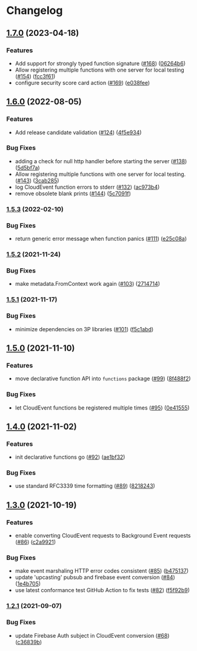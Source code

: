 # Changelog

## [1.7.0](https://github.com/GoogleCloudPlatform/functions-framework-go/compare/v1.6.1...v1.7.0) (2023-04-18)


### Features

* Add support for strongly typed function signature ([#168](https://github.com/GoogleCloudPlatform/functions-framework-go/issues/168)) ([06264b6](https://github.com/GoogleCloudPlatform/functions-framework-go/commit/06264b6785e5aef394d97e516d5c1819d3e09d91))
* Allow registering multiple functions with one server for local testing ([#154](https://github.com/GoogleCloudPlatform/functions-framework-go/issues/154)) ([fcc3f61](https://github.com/GoogleCloudPlatform/functions-framework-go/commit/fcc3f6159d0d8e29bfeb715b6d1319fedcfb0510))
* configure security score card action ([#169](https://github.com/GoogleCloudPlatform/functions-framework-go/issues/169)) ([e038fee](https://github.com/GoogleCloudPlatform/functions-framework-go/commit/e038fee735ad43d26c86cc5fc5887b42dc52b467))

## [1.6.0](https://github.com/GoogleCloudPlatform/functions-framework-go/compare/v1.5.3...v1.6.0) (2022-08-05)


### Features

* Add release candidate validation ([#124](https://github.com/GoogleCloudPlatform/functions-framework-go/issues/124)) ([4f5e934](https://github.com/GoogleCloudPlatform/functions-framework-go/commit/4f5e9341b8a7ac43d7f18ad499ad326ff585ff06))


### Bug Fixes

* adding a check for null http handler before starting the server ([#138](https://github.com/GoogleCloudPlatform/functions-framework-go/issues/138)) ([5d5bf7a](https://github.com/GoogleCloudPlatform/functions-framework-go/commit/5d5bf7a741528b4a82cbe9c67f48425fe19be444))
* Allow registering multiple functions with one server for local testing. ([#143](https://github.com/GoogleCloudPlatform/functions-framework-go/issues/143)) ([3cab285](https://github.com/GoogleCloudPlatform/functions-framework-go/commit/3cab285f11b6cafced19dd42756dca821a89dda7))
* log CloudEvent function errors to stderr ([#132](https://github.com/GoogleCloudPlatform/functions-framework-go/issues/132)) ([ac973b4](https://github.com/GoogleCloudPlatform/functions-framework-go/commit/ac973b4343f4814abe811d65c0c08e4c0aa4c59e))
* remove obsolete blank prints ([#144](https://github.com/GoogleCloudPlatform/functions-framework-go/issues/144)) ([5c7091f](https://github.com/GoogleCloudPlatform/functions-framework-go/commit/5c7091ff59ebcfd724cdd3c90f4b97c318696040))

### [1.5.3](https://github.com/GoogleCloudPlatform/functions-framework-go/compare/v1.5.2...v1.5.3) (2022-02-10)


### Bug Fixes

* return generic error message when function panics ([#111](https://github.com/GoogleCloudPlatform/functions-framework-go/issues/111)) ([e25c08a](https://github.com/GoogleCloudPlatform/functions-framework-go/commit/e25c08a01bc0b424edcf5e010aa4099c0797020e))

### [1.5.2](https://www.github.com/GoogleCloudPlatform/functions-framework-go/compare/v1.5.1...v1.5.2) (2021-11-24)


### Bug Fixes

* make metadata.FromContext work again ([#103](https://www.github.com/GoogleCloudPlatform/functions-framework-go/issues/103)) ([2714714](https://www.github.com/GoogleCloudPlatform/functions-framework-go/commit/2714714d9ff985a6b6ed9822c5bc53f9ec8a18f7))

### [1.5.1](https://www.github.com/GoogleCloudPlatform/functions-framework-go/compare/v1.5.0...v1.5.1) (2021-11-17)


### Bug Fixes

* minimize dependencies on 3P libraries ([#101](https://www.github.com/GoogleCloudPlatform/functions-framework-go/issues/101)) ([f5c1abd](https://www.github.com/GoogleCloudPlatform/functions-framework-go/commit/f5c1abdf826826d769ae8661ae8d65cfc48ff288))

## [1.5.0](https://www.github.com/GoogleCloudPlatform/functions-framework-go/compare/v1.4.0...v1.5.0) (2021-11-10)


### Features

* move declarative function API into `functions` package ([#99](https://www.github.com/GoogleCloudPlatform/functions-framework-go/issues/99)) ([8f488f2](https://www.github.com/GoogleCloudPlatform/functions-framework-go/commit/8f488f29af1f7631a3a840c9b61ab6da0773a848))


### Bug Fixes

* let CloudEvent functions be registered multiple times ([#95](https://www.github.com/GoogleCloudPlatform/functions-framework-go/issues/95)) ([0e41555](https://www.github.com/GoogleCloudPlatform/functions-framework-go/commit/0e41555882aec93a322fb87c7a763fe98e78545a))

## [1.4.0](https://www.github.com/GoogleCloudPlatform/functions-framework-go/compare/v1.3.0...v1.4.0) (2021-11-02)


### Features

* init declarative functions go ([#92](https://www.github.com/GoogleCloudPlatform/functions-framework-go/issues/92)) ([ae1bf32](https://www.github.com/GoogleCloudPlatform/functions-framework-go/commit/ae1bf320be8ff6eef0863a5c5961ff9413d011a8))


### Bug Fixes

* use standard RFC3339 time formatting ([#89](https://www.github.com/GoogleCloudPlatform/functions-framework-go/issues/89)) ([8218243](https://www.github.com/GoogleCloudPlatform/functions-framework-go/commit/82182437506b131034137b7d6cbb24e522bd213e))

## [1.3.0](https://www.github.com/GoogleCloudPlatform/functions-framework-go/compare/v1.2.1...v1.3.0) (2021-10-19)


### Features

* enable converting CloudEvent requests to Background Event requests ([#86](https://www.github.com/GoogleCloudPlatform/functions-framework-go/issues/86)) ([c2a9921](https://www.github.com/GoogleCloudPlatform/functions-framework-go/commit/c2a992124fcdf5cefd5a39a4c20d2989c574843e))


### Bug Fixes

* make event marshaling HTTP error codes consistent ([#85](https://www.github.com/GoogleCloudPlatform/functions-framework-go/issues/85)) ([b475137](https://www.github.com/GoogleCloudPlatform/functions-framework-go/commit/b475137216a6870aeeaae8665994064af36dc0f8))
* update 'upcasting' pubsub and firebase event conversion ([#84](https://www.github.com/GoogleCloudPlatform/functions-framework-go/issues/84)) ([1e4b705](https://www.github.com/GoogleCloudPlatform/functions-framework-go/commit/1e4b705eb3fa36bb36e074626a4538c041e05d31))
* use latest conformance test GitHub Action to fix tests ([#82](https://www.github.com/GoogleCloudPlatform/functions-framework-go/issues/82)) ([f5f92b9](https://www.github.com/GoogleCloudPlatform/functions-framework-go/commit/f5f92b9fd789ac57a46634a05ae4c310fabc06f1))

### [1.2.1](https://www.github.com/GoogleCloudPlatform/functions-framework-go/compare/v1.2.0...v1.2.1) (2021-09-07)


### Bug Fixes

* update Firebase Auth subject in CloudEvent conversion ([#68](https://www.github.com/GoogleCloudPlatform/functions-framework-go/issues/68)) ([c36839b](https://www.github.com/GoogleCloudPlatform/functions-framework-go/commit/c36839bd73f90030a351a90404e4ea465cd8c7d7))
